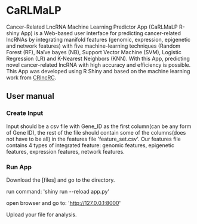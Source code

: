 # CaRLMaLP

Cancer-Related LncRNA Machine Learning Predictor App (CaRLMaLP R-shiny App) is a Web-based user interface for predicting cancer-related lncRNAs by integrating manifold features (genomic, expression, epigenetic and network features) with five machine-learning techniques (Random Forest (RF), Naïve bayes (NB), Support Vector Machine (SVM), Logistic Regression (LR) and K-Nearest Neighbors (KNN). With this App, predicting novel cancer-related lncRNA with high accuracy and efficiency is possible. This App was developed using R Shiny and based on the machine learning work from [CRlncRC](https://bmcmedgenomics.biomedcentral.com/articles/10.1186/s12920-018-0436-9).
                

## User manual 
### Create Input
Input should be a csv file with Gene_ID as the first column(can be any form of Gene ID), the rest of the file should contain some of the columns(does not have to be all) in the features file 'feature_set.csv'. Our features file contains 4 types of integrated feature: genomic features, epigenetic features, expression features, network features.
### Run App 
Download the [files] and go to the directory. 
       
run command: 'shiny run --reload app.py'

open browser and go to: 'http://127.0.0.1:8000'

Upload your file for analysis. 
